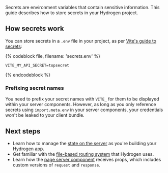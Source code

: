 Secrets are environment variables that contain sensitive information. This guide describes how to store secrets in your Hydrogen project.

## How secrets work

You can store secrets in a `.env` file in your project, as per [Vite's guide to secrets](https://vitejs.dev/guide/env-and-mode.html#env-files):

{% codeblock file, filename: 'secrets.env' %}

```
VITE_MY_API_SECRET=topsecret
```

{% endcodeblock %}

### Prefixing secret names

You need to prefix your secret names with `VITE_` for them to be displayed within your server components. However, as long as you only reference secrets using `import.meta.env` in your server components, your credentials won't be leaked to your client bundle.

## Next steps

- Learn how to manage the [state on the server](/custom-storefronts/hydrogen/framework/server-state) as you're building your Hydrogen app.
- Get familiar with the [file-based routing system](/custom-storefronts/hydrogen/framework/routes) that Hydrogen uses.
- Learn how the [page server component](/custom-storefronts/hydrogen/framework/pages) receives props, which includes custom versions of `request` and `response`.

